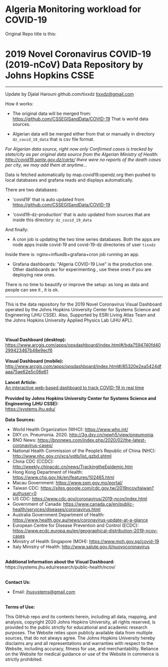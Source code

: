 # Algeria Monitoring workload for COVID-19

Original Repo title is this:
# 2019 Novel Coronavirus COVID-19 (2019-nCoV) Data Repository by Johns Hopkins CSSE


***
Update by Djalal Harouni github.com/tixxdz tixxdz@gmail.com

How it works:
-  The original data will be merged from: https://github.com/CSSEGISandData/COVID-19
   That is world data sources.

- Algerian data will be merged either from that or manually in directory
  `dz_covid_19_data` that is csv file format.

*For Algerian data source, right now only Confirmed cases is tracked by
state/city as per original data source from the Algerian Ministry of
Health: http://covid19.sante.gov.dz/carte/ there were no reports of the
death cases per city, we may add them at anytime...*


Data is fetched automatically by map.covid19.opendz.org then pushed to
local databases and grafana reads and displays automatically.


There are two databases:

- 'covid19' that is auto updated from https://github.com/CSSEGISandData/COVID-19

- 'covid19-dz-production' that is auto updated from sources that are
inside this directory: `dz_covid_19_data`


And finally:
- A cron job is updating the two time series databases.
 Both the apps are node apps inside covid-19 and covid-19-dz directories
 of user `tixxdz`


Inside there is:
nginx+influxdb+grafana+cron job running an app.


- Grafana dashboards:
"Algeria COVID-19 Live" is the production one.
Other dashboards are for experimenting , use these ones if you are
deploying new ones.

There is no time to beautify or improve the setup: as long as data and
people can see it , it is ok.

***




This is the data repository for the 2019 Novel Coronavirus Visual Dashboard operated by the Johns Hopkins University Center for Systems Science and Engineering (JHU CSSE). Also, Supported by ESRI Living Atlas Team and the Johns Hopkins University Applied Physics Lab (JHU APL).

<br>

<b>Visual Dashboard (desktop):</b><br>
https://www.arcgis.com/apps/opsdashboard/index.html#/bda7594740fd40299423467b48e9ecf6
<br><br>
<b>Visual Dashboard (mobile):</b><br>
http://www.arcgis.com/apps/opsdashboard/index.html#/85320e2ea5424dfaaa75ae62e5c06e61
<br><br>
<b>Lancet Article:</b><br>
[An interactive web-based dashboard to track COVID-19 in real time](https://doi.org/10.1016/S1473-3099(20)30120-1)
<br><br>
<b>Provided by Johns Hopkins University Center for Systems Science and Engineering (JHU CSSE):</b><br>
https://systems.jhu.edu/
<br><br>
<b>Data Sources:</b><br>
* World Health Organization (WHO): https://www.who.int/ <br>
* DXY.cn. Pneumonia. 2020. http://3g.dxy.cn/newh5/view/pneumonia.  <br>
* BNO News: https://bnonews.com/index.php/2020/02/the-latest-coronavirus-cases/  <br>
* National Health Commission of the People’s Republic of China (NHC): <br>
 http://www.nhc.gov.cn/xcs/yqtb/list_gzbd.shtml <br>
* China CDC (CCDC): http://weekly.chinacdc.cn/news/TrackingtheEpidemic.htm <br>
* Hong Kong Department of Health: https://www.chp.gov.hk/en/features/102465.html <br>
* Macau Government: https://www.ssm.gov.mo/portal/ <br>
* Taiwan CDC: https://sites.google.com/cdc.gov.tw/2019ncov/taiwan?authuser=0 <br>
* US CDC: https://www.cdc.gov/coronavirus/2019-ncov/index.html <br>
* Government of Canada: https://www.canada.ca/en/public-health/services/diseases/coronavirus.html <br>
* Australia Government Department of Health: https://www.health.gov.au/news/coronavirus-update-at-a-glance <br>
* European Centre for Disease Prevention and Control (ECDC): https://www.ecdc.europa.eu/en/geographical-distribution-2019-ncov-cases 
* Ministry of Health Singapore (MOH): https://www.moh.gov.sg/covid-19
* Italy Ministry of Health: http://www.salute.gov.it/nuovocoronavirus

<br>
<b>Additional Information about the Visual Dashboard:</b><br>
https://systems.jhu.edu/research/public-health/ncov/
<br><br>

<b>Contact Us: </b><br>
* Email: jhusystems@gmail.com
<br><br>

<b>Terms of Use:</b><br>

This GitHub repo and its contents herein, including all data, mapping, and analysis, copyright 2020 Johns Hopkins University, all rights reserved, is provided to the public strictly for educational and academic research purposes.  The Website relies upon publicly available data from multiple sources, that do not always agree. The Johns Hopkins University hereby disclaims any and all representations and warranties with respect to the Website, including accuracy, fitness for use, and merchantability.  Reliance on the Website for medical guidance or use of the Website in commerce is strictly prohibited.

